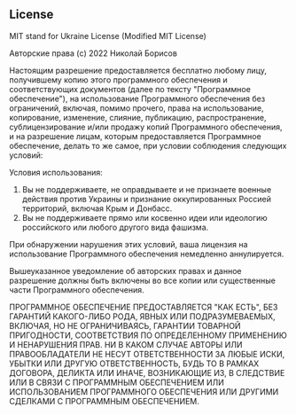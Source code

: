 ## License

MIT stand for Ukraine License (Modified MIT License)

Авторские права (c) 2022 Николай Борисов

Настоящим разрешение предоставляется бесплатно любому лицу, получившему копию этого программного обеспечения и соответствующих документов (далее по тексту "Программное обеспечение"), на использование Программного обеспечения без ограничений, включая, помимо прочего, права на использование, копирование, изменение, слияние, публикацию, распространение, сублицензирование и/или продажу копий Программного обеспечения, и на разрешение лицам, которым предоставляется Программное обеспечение, делать то же самое, при условии соблюдения следующих условий:

Условия использования:

1. Вы не поддерживаете, не оправдываете и не признаете военные действия против Украины и признание оккупированных Россией территорий, включая Крым и Донбасс.
2. Вы не поддерживаете прямо или косвенно идеи или идеологию российского или любого другого вида фашизма.

При обнаружении нарушения этих условий, ваша лицензия на использование Программного обеспечения немедленно аннулируется.

Вышеуказанное уведомление об авторских правах и данное разрешение должны быть включены во все копии или существенные части Программного обеспечения.

ПРОГРАММНОЕ ОБЕСПЕЧЕНИЕ ПРЕДОСТАВЛЯЕТСЯ "КАК ЕСТЬ", БЕЗ ГАРАНТИЙ КАКОГО-ЛИБО РОДА, ЯВНЫХ ИЛИ ПОДРАЗУМЕВАЕМЫХ, ВКЛЮЧАЯ, НО НЕ ОГРАНИЧИВАЯСЬ, ГАРАНТИИ ТОВАРНОЙ ПРИГОДНОСТИ, СООТВЕТСТВИЯ ПО ОПРЕДЕЛЕННОМУ ПРИМЕНЕНИЮ И НЕНАРУШЕНИЯ ПРАВ. НИ В КАКОМ СЛУЧАЕ АВТОРЫ ИЛИ ПРАВООБЛАДАТЕЛИ НЕ НЕСУТ ОТВЕТСТВЕННОСТИ ЗА ЛЮБЫЕ ИСКИ, УБЫТКИ ИЛИ ДРУГУЮ ОТВЕТСТВЕННОСТЬ, БУДЬ ТО В РАМКАХ ДОГОВОРА, ДЕЛИКТА ИЛИ ИНАЧЕ, ВОЗНИКАЮЩИЕ ИЗ, В СЛЕДСТВИЕ ИЛИ В СВЯЗИ С ПРОГРАММНЫМ ОБЕСПЕЧЕНИЕМ ИЛИ ИСПОЛЬЗОВАНИЕМ ПРОГРАММНОГО ОБЕСПЕЧЕНИЯ ИЛИ ДРУГИМИ СДЕЛКАМИ С ПРОГРАММНЫМ ОБЕСПЕЧЕНИЕМ.